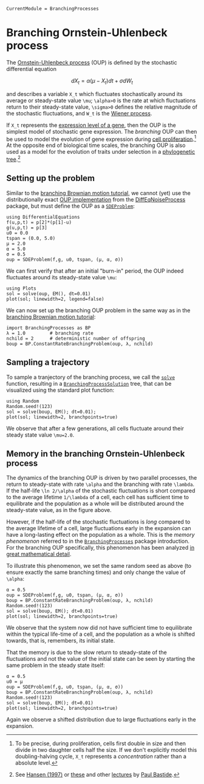 ```@meta
CurrentModule = BranchingProcesses
```

# Branching Ornstein-Uhlenbeck process

The [Ornstein-Uhlenbeck process](https://en.wikipedia.org/wiki/Ornstein%E2%80%93Uhlenbeck_process) (OUP) is defined by the stochastic differential equation

```math
dX_t = \alpha (\mu -  X_t)dt + \sigma dW_t
```

and describes a variable ``X_t`` which fluctuates stochastically around its average or steady-state value ``\mu``; ``\alpha>0`` is the rate at which fluctuations return to their steady-state value, ``\sigma>0`` defines the relative magnitude of the stochastic fluctuations, and ``W_t`` is the [Wiener process](https://en.wikipedia.org/wiki/Wiener_process).

If ``X_t`` represents the [expression level of a gene](https://en.wikipedia.org/wiki/Gene_expression), then the OUP is the simplest model of stochastic gene expression. The *branching* OUP can then be used to model the evolution of gene expression during [cell proliferation](https://en.wikipedia.org/wiki/Cell_proliferation).[^1] At the opposite end of biological time scales, the branching OUP is also used as a model for the evolution of traits under selection in a [phylogenetic tree](https://en.wikipedia.org/wiki/Phylogenetic_tree).[^2]

[^1]: To be precise, during proliferation, cells first double in size and then divide in two daughter cells half the size. If we don't explicitly model this doubling-halving cycle, ``X_t`` represents a *concentration* rather than a absolute level.

[^2]: See [Hansen (1997)](https://doi.org/10.1111/j.1558-5646.1997.tb01457.x) or [these](https://pbastide.github.io/docs/202112_IFUMI_01_stochastic_process.pdf) and other [lectures](https://pbastide.github.io/teaching.html) by [Paul Bastide](https://pbastide.github.io/).


## Setting up the problem

Similar to the [branching Brownian motion tutorial](./branching-brownian-motion.md), we cannot (yet) use the distributionally exact [OUP implementation](https://docs.sciml.ai/DiffEqNoiseProcess/stable/noise_processes/#DiffEqNoiseProcess.OrnsteinUhlenbeckProcess) from the [DiffEqNoiseProcess](https://docs.sciml.ai/DiffEqNoiseProcess/stable/) package, but must define the OUP as a [`SDEProblem`](https://docs.sciml.ai/DiffEqDocs/stable/types/sde_types/):

```@example oup
using DifferentialEquations
f(u,p,t) = p[2]*(p[1]-u)
g(u,p,t) = p[3]
u0 = 0.0
tspan = (0.0, 5.0)
μ = 2.0
α = 5.0
σ = 0.5
oup = SDEProblem(f,g, u0, tspan, (μ, α, σ))
```

We can first verify that after an initial "burn-in" period, the OUP indeed fluctuates around its steady-state value ``\mu``:

```@example oup
using Plots
sol = solve(oup, EM(), dt=0.01)
plot(sol; linewidth=2, legend=false)
```

We can now set up the branching OUP problem in the same way as in the [branching Brownian motion tutorial](./branching-brownian-motion.md):

```@example oup
import BranchingProcesses as BP
λ = 1.0         # branching rate
nchild = 2      # deterministic number of offspring
boup = BP.ConstantRateBranchingProblem(oup, λ, nchild)
```

## Sampling a trajectory

To sample a tranjectory of the branching process, we call the [`solve`](@ref) function, resulting in a [`BranchingProcessSolution`](@ref) tree, that can be visualized using the standard plot function:

```@example oup
using Random
Random.seed!(123)
sol = solve(boup, EM(); dt=0.01);
plot(sol; linewidth=2, branchpoints=true)
```

We observe that after a few generations, all cells fluctuate around their steady state value ``\mu=2.0``.

## Memory in the branching Ornstein-Uhlenbeck process

The dynamics of the branching OUP is driven by two parallel processes, the return to steady-state with rate ``\alpha`` and the branching with rate ``\lambda``. If the half-life ``\ln 2/\alpha`` of the stochastic fluctuations is short compared to the average lifetime ``1/\lambda`` of a cell, each cell has sufficient time to equilibrate and the population as a whole will be distributed around the steady-state value, as in the figure above.

However, if the half-life of the stochastic fluctuations is *long* compared to the average lifetime of a cell, large fluctuations early in the expansion can have a long-lasting effect on the population as a whole. This is the *memory phenomenon* referred to in the [`BranchingProcesses`](@ref) package introduction. For the branching OUP specifically, this phenomenon has been analyzed [in great mathematical detail](https://doi.org/10.1214/EJP.v20-4233).

To illustrate this phenomenon, we set the same random seed as above (to ensure exactly the same branching times) and only change the value of ``\alpha``:

```@example oup
α = 0.5
oup = SDEProblem(f,g, u0, tspan, (μ, α, σ))
boup = BP.ConstantRateBranchingProblem(oup, λ, nchild)
Random.seed!(123)
sol = solve(boup, EM(); dt=0.01)
plot(sol; linewidth=2, branchpoints=true)
```

We observe that the system now did not have sufficient time to equilibrate within the typical life-time of a cell, and the population as a whole is shifted towards, that is, remembers, its initial state.

That the memory is due to the slow return to steady-state of the fluctuations and not the value of the initial state can be seen by starting the same problem in the steady state itself:

```@example oup
α = 0.5
u0 = μ
oup = SDEProblem(f,g, u0, tspan, (μ, α, σ))
boup = BP.ConstantRateBranchingProblem(oup, λ, nchild)
Random.seed!(123)
sol = solve(boup, EM(); dt=0.01)
plot(sol; linewidth=2, branchpoints=true)
```

Again we observe a shifted distribution due to large fluctuations early in the expansion.